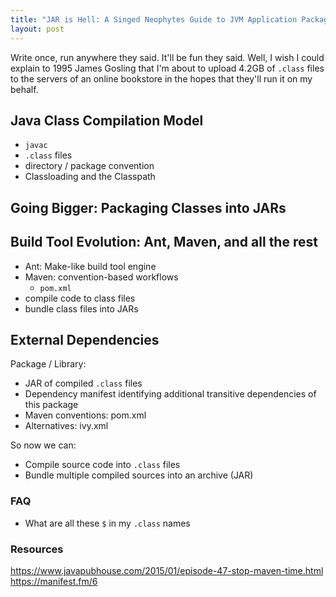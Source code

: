 ```yaml
---
title: "JAR is Hell: A Singed Neophytes Guide to JVM Application Packaging"
layout: post
---
```


Write once, run anywhere they said. It'll be fun they said. Well, I wish I could explain to 1995 James Gosling that I'm about to upload 4.2GB of `.class` files to the servers of an online bookstore in the hopes that they'll run it on my behalf.

## Java Class Compilation Model

* `javac`
* `.class` files
* directory / package convention
* Classloading and the Classpath

## Going Bigger: Packaging Classes into JARs

## Build Tool Evolution: Ant, Maven, and all the rest

* Ant: Make-like build tool engine
* Maven: convention-based workflows
  * `pom.xml`
* compile code to class files
* bundle class files into JARs

## External Dependencies

Package / Library:

* JAR of compiled `.class` files
* Dependency manifest identifying additional transitive dependencies of this package
* Maven conventions: pom.xml
* Alternatives: ivy.xml

So now we can:

* Compile source code into `.class` files
* Bundle multiple compiled sources into an archive (JAR)

### FAQ

* What are all these `$` in my `.class` names


### Resources

https://www.javapubhouse.com/2015/01/episode-47-stop-maven-time.html
https://manifest.fm/6
